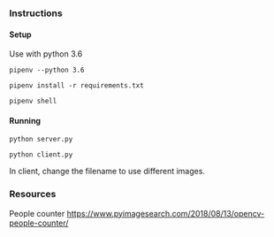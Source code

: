 ### Instructions

#### Setup

Use with python 3.6

```pipenv --python 3.6```

```pipenv install -r requirements.txt```

```pipenv shell```

#### Running

```python server.py```

```python client.py```

In client, change the filename to use different images.

### Resources

People counter https://www.pyimagesearch.com/2018/08/13/opencv-people-counter/